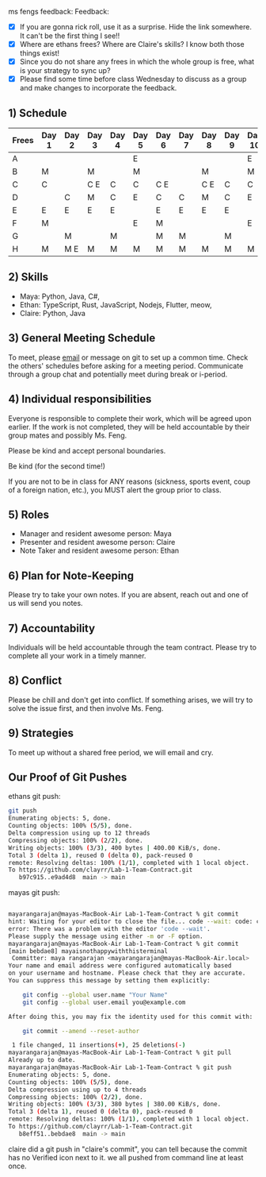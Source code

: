 ms fengs feedback:
Feedback: 

- [x] If you are gonna rick roll, use it as a surprise. Hide the link somewhere. It can't be the first thing I see!! 
- [x] Where are ethans frees? Where are Claire's skills? I know both those things exist! 
- [x] Since you do not share any frees in which the whole group is free, what is your strategy to sync up? 
- [x] Please find some time before class Wednesday to discuss as a group and make changes to incorporate the feedback.

## 1) Schedule

| Frees | Day 1 | Day 2 | Day 3 | Day 4 | Day 5 | Day 6 | Day 7 | Day 8 | Day 9 | Day 10 |
|-------|-------|-------|-------|-------|-------|-------|-------|-------|-------|--------|
| A     |       |       |       |       | E     |       |       |       |       | E      |
| B     | M     |       | M     |       | M     |       |       | M     |       | M      |
| C     | C     |       | C E   | C     | C     | C E   |       | C E   | C     | C      |
| D     |       | C     | M     | C     | E     | C     | C     | M     | C     | E      |
| E     | E     | E     | E     | E     |       | E     | E     | E     | E     |        |
| F     | M     |       |       |       | E     | M     |       |       |       | E      |
| G     |       | M     |       | M     |       | M     | M     |       | M     |        |
| H     | M     | M E   | M     | M     | M     | M     | M     | M     | M     | M      |


## 2) Skills 
* Maya: Python, Java, C#,
* Ethan: TypeScript, Rust, JavaScript, Nodejs, Flutter, meow,
* Claire: Python, Java

## 3) General Meeting Schedule
To meet, please [email](https://www.youtube.com/watch?v=dQw4w9WgXcQ) or message on git to set up a common time. Check the others' schedules before asking for a meeting period.
Communicate through a group chat and potentially meet during break or i-period.

## 4) Individual responsibilities

Everyone is responsible to complete their work, which will be agreed upon earlier. If the work is not completed, they will be held accountable by their group mates and possibly Ms. Feng. 

Please be kind and accept personal boundaries. 

Be kind (for the second time!)

If you are not to be in class for ANY reasons (sickness, sports event, coup of a foreign nation, etc.), you MUST alert the group prior to class.  

## 5) Roles

* Manager and resident awesome person: Maya
* Presenter and resident awesome person: Claire
* Note Taker and resident awesome person: Ethan

## 6) Plan for Note-Keeping

Please try to take your own notes. If you are absent, reach out and one of us will send you notes. 

## 7) Accountability

Individuals will be held accountable through the team contract. Please try to complete all your work in a timely manner. 

## 8) Conflict

Please be chill and don't get into conflict. If something arises, we will try to solve the issue first, and then involve Ms. Feng. 

## 9) Strategies

To meet up without a shared free period, we will email and cry.

## Our Proof of Git Pushes

ethans git push:

```sh
git push
Enumerating objects: 5, done.
Counting objects: 100% (5/5), done.
Delta compression using up to 12 threads
Compressing objects: 100% (2/2), done.
Writing objects: 100% (3/3), 400 bytes | 400.00 KiB/s, done.
Total 3 (delta 1), reused 0 (delta 0), pack-reused 0
remote: Resolving deltas: 100% (1/1), completed with 1 local object.
To https://github.com/clayrr/Lab-1-Team-Contract.git
   b97c915..e9ad4d8  main -> main
```

mayas git push: 

```sh

mayarangarajan@mayas-MacBook-Air Lab-1-Team-Contract % git commit
hint: Waiting for your editor to close the file... code --wait: code: command not found
error: There was a problem with the editor 'code --wait'.
Please supply the message using either -m or -F option.
mayarangarajan@mayas-MacBook-Air Lab-1-Team-Contract % git commit
[main bebdae8] mayaisnothappywiththisterminal
 Committer: maya rangarajan <mayarangarajan@mayas-MacBook-Air.local>
Your name and email address were configured automatically based
on your username and hostname. Please check that they are accurate.
You can suppress this message by setting them explicitly:

    git config --global user.name "Your Name"
    git config --global user.email you@example.com

After doing this, you may fix the identity used for this commit with:

    git commit --amend --reset-author

 1 file changed, 11 insertions(+), 25 deletions(-)
mayarangarajan@mayas-MacBook-Air Lab-1-Team-Contract % git pull 
Already up to date.
mayarangarajan@mayas-MacBook-Air Lab-1-Team-Contract % git push
Enumerating objects: 5, done.
Counting objects: 100% (5/5), done.
Delta compression using up to 4 threads
Compressing objects: 100% (2/2), done.
Writing objects: 100% (3/3), 380 bytes | 380.00 KiB/s, done.
Total 3 (delta 1), reused 0 (delta 0), pack-reused 0
remote: Resolving deltas: 100% (1/1), completed with 1 local object.
To https://github.com/clayrr/Lab-1-Team-Contract.git
   b8eff51..bebdae8  main -> main

```


claire did a git push in "claire's commit", you can tell because the commit has no Verified icon next to it.
we all pushed from command line at least once.
